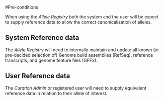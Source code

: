 #Pre-conditions

When using the *Allele Registry* both the system and the user will be expect to supply reference data to allow the correct canonicalization of alleles.

## System Reference data
The *Allele Registry* will need to internally maintain and update all known (or pre-decided selection of) Genome build assemblies (RefSeq), reference transcripts, and genome feature files (GFF3).


## User Reference data
The *Curation Admin* or registered user will need to supply equivalent reference data in relation to their allele of interest. 
